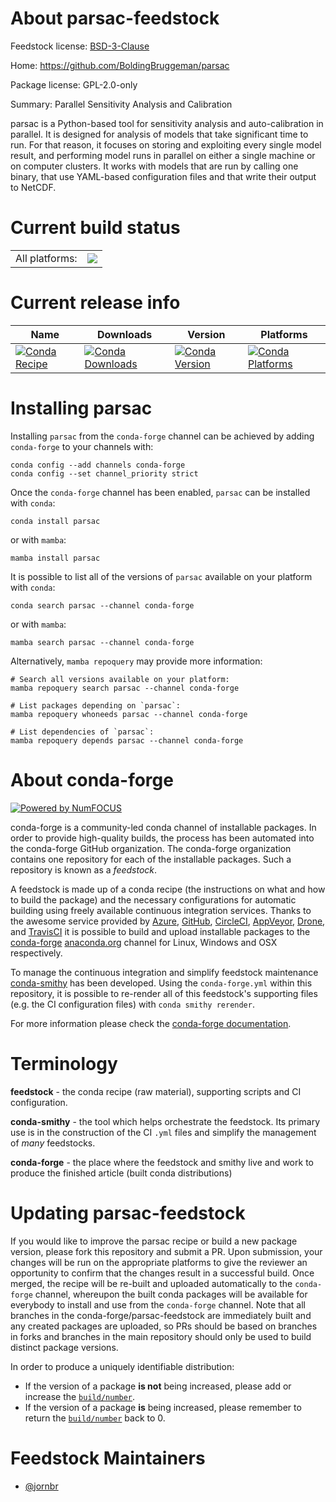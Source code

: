 About parsac-feedstock
======================

Feedstock license: [BSD-3-Clause](https://github.com/conda-forge/parsac-feedstock/blob/main/LICENSE.txt)

Home: https://github.com/BoldingBruggeman/parsac

Package license: GPL-2.0-only

Summary: Parallel Sensitivity Analysis and Calibration

parsac is a Python-based tool for sensitivity analysis and auto-calibration in parallel.
It is designed for analysis of models that take significant time to run. For that reason,
it focuses on storing and exploiting every single model result, and performing model
runs in parallel on either a single machine or on computer clusters. It works with
models that are run by calling one binary, that use YAML-based configuration files
and that write their output to NetCDF.


Current build status
====================


<table><tr><td>All platforms:</td>
    <td>
      <a href="https://dev.azure.com/conda-forge/feedstock-builds/_build/latest?definitionId=25864&branchName=main">
        <img src="https://dev.azure.com/conda-forge/feedstock-builds/_apis/build/status/parsac-feedstock?branchName=main">
      </a>
    </td>
  </tr>
</table>

Current release info
====================

| Name | Downloads | Version | Platforms |
| --- | --- | --- | --- |
| [![Conda Recipe](https://img.shields.io/badge/recipe-parsac-green.svg)](https://anaconda.org/conda-forge/parsac) | [![Conda Downloads](https://img.shields.io/conda/dn/conda-forge/parsac.svg)](https://anaconda.org/conda-forge/parsac) | [![Conda Version](https://img.shields.io/conda/vn/conda-forge/parsac.svg)](https://anaconda.org/conda-forge/parsac) | [![Conda Platforms](https://img.shields.io/conda/pn/conda-forge/parsac.svg)](https://anaconda.org/conda-forge/parsac) |

Installing parsac
=================

Installing `parsac` from the `conda-forge` channel can be achieved by adding `conda-forge` to your channels with:

```
conda config --add channels conda-forge
conda config --set channel_priority strict
```

Once the `conda-forge` channel has been enabled, `parsac` can be installed with `conda`:

```
conda install parsac
```

or with `mamba`:

```
mamba install parsac
```

It is possible to list all of the versions of `parsac` available on your platform with `conda`:

```
conda search parsac --channel conda-forge
```

or with `mamba`:

```
mamba search parsac --channel conda-forge
```

Alternatively, `mamba repoquery` may provide more information:

```
# Search all versions available on your platform:
mamba repoquery search parsac --channel conda-forge

# List packages depending on `parsac`:
mamba repoquery whoneeds parsac --channel conda-forge

# List dependencies of `parsac`:
mamba repoquery depends parsac --channel conda-forge
```


About conda-forge
=================

[![Powered by
NumFOCUS](https://img.shields.io/badge/powered%20by-NumFOCUS-orange.svg?style=flat&colorA=E1523D&colorB=007D8A)](https://numfocus.org)

conda-forge is a community-led conda channel of installable packages.
In order to provide high-quality builds, the process has been automated into the
conda-forge GitHub organization. The conda-forge organization contains one repository
for each of the installable packages. Such a repository is known as a *feedstock*.

A feedstock is made up of a conda recipe (the instructions on what and how to build
the package) and the necessary configurations for automatic building using freely
available continuous integration services. Thanks to the awesome service provided by
[Azure](https://azure.microsoft.com/en-us/services/devops/), [GitHub](https://github.com/),
[CircleCI](https://circleci.com/), [AppVeyor](https://www.appveyor.com/),
[Drone](https://cloud.drone.io/welcome), and [TravisCI](https://travis-ci.com/)
it is possible to build and upload installable packages to the
[conda-forge](https://anaconda.org/conda-forge) [anaconda.org](https://anaconda.org/)
channel for Linux, Windows and OSX respectively.

To manage the continuous integration and simplify feedstock maintenance
[conda-smithy](https://github.com/conda-forge/conda-smithy) has been developed.
Using the ``conda-forge.yml`` within this repository, it is possible to re-render all of
this feedstock's supporting files (e.g. the CI configuration files) with ``conda smithy rerender``.

For more information please check the [conda-forge documentation](https://conda-forge.org/docs/).

Terminology
===========

**feedstock** - the conda recipe (raw material), supporting scripts and CI configuration.

**conda-smithy** - the tool which helps orchestrate the feedstock.
                   Its primary use is in the construction of the CI ``.yml`` files
                   and simplify the management of *many* feedstocks.

**conda-forge** - the place where the feedstock and smithy live and work to
                  produce the finished article (built conda distributions)


Updating parsac-feedstock
=========================

If you would like to improve the parsac recipe or build a new
package version, please fork this repository and submit a PR. Upon submission,
your changes will be run on the appropriate platforms to give the reviewer an
opportunity to confirm that the changes result in a successful build. Once
merged, the recipe will be re-built and uploaded automatically to the
`conda-forge` channel, whereupon the built conda packages will be available for
everybody to install and use from the `conda-forge` channel.
Note that all branches in the conda-forge/parsac-feedstock are
immediately built and any created packages are uploaded, so PRs should be based
on branches in forks and branches in the main repository should only be used to
build distinct package versions.

In order to produce a uniquely identifiable distribution:
 * If the version of a package **is not** being increased, please add or increase
   the [``build/number``](https://docs.conda.io/projects/conda-build/en/latest/resources/define-metadata.html#build-number-and-string).
 * If the version of a package **is** being increased, please remember to return
   the [``build/number``](https://docs.conda.io/projects/conda-build/en/latest/resources/define-metadata.html#build-number-and-string)
   back to 0.

Feedstock Maintainers
=====================

* [@jornbr](https://github.com/jornbr/)

